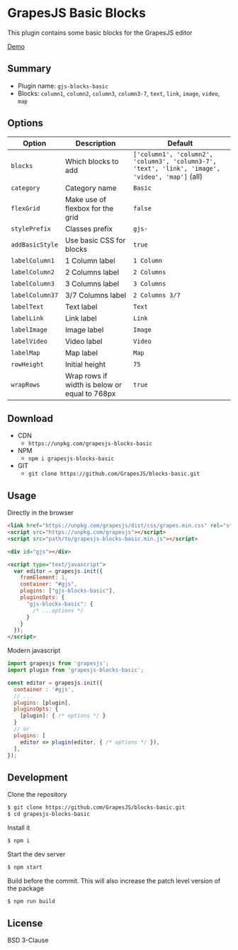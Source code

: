 # GrapesJS Basic Blocks

This plugin contains some basic blocks for the GrapesJS editor

[Demo](http://grapesjs.com/demo.html)
<br/>

## Summary

- Plugin name: `gjs-blocks-basic`
- Blocks: `column1`, `column2`, `column3`, `column3-7`, `text`, `link`, `image`, `video`, `map`

## Options

| Option          | Description                                   | Default                                                                                         |
|-----------------|-----------------------------------------------|-------------------------------------------------------------------------------------------------|
| `blocks`        | Which blocks to add                           | `['column1', 'column2', 'column3', 'column3-7', 'text', 'link', 'image', 'video', 'map']` (all) |
| `category`      | Category name                                 | `Basic`                                                                                         |
| `flexGrid`      | Make use of flexbox for the grid              | `false`                                                                                         |
| `stylePrefix`   | Classes prefix                                | `gjs-`                                                                                          |
| `addBasicStyle` | Use basic CSS for blocks                      | `true`                                                                                          |
| `labelColumn1`  | 1 Column label                                | `1 Column`                                                                                      |
| `labelColumn2`  | 2 Columns label                               | `2 Columns`                                                                                     |
| `labelColumn3`  | 3 Columns label                               | `3 Columns`                                                                                     |
| `labelColumn37` | 3/7 Columns label                             | `2 Columns 3/7`                                                                                 |
| `labelText`     | Text label                                    | `Text`                                                                                          |
| `labelLink`     | Link label                                    | `Link`                                                                                          |
| `labelImage`    | Image label                                   | `Image`                                                                                         |
| `labelVideo`    | Video label                                   | `Video`                                                                                         |
| `labelMap`      | Map label                                     | `Map`                                                                                           |
| `rowHeight`     | Initial height                                | `75`                                                                                            |
| `wrapRows`      | Wrap rows if width is below or equal to 768px | `true`                                                                                          |

## Download

* CDN
  * `https://unpkg.com/grapesjs-blocks-basic`
* NPM
  * `npm i grapesjs-blocks-basic`
* GIT
  * `git clone https://github.com/GrapesJS/blocks-basic.git`

## Usage

Directly in the browser
```html
<link href="https://unpkg.com/grapesjs/dist/css/grapes.min.css" rel="stylesheet"/>
<script src="https://unpkg.com/grapesjs"></script>
<script src="path/to/grapesjs-blocks-basic.min.js"></script>

<div id="gjs"></div>

<script type="text/javascript">
  var editor = grapesjs.init({
    fromElement: 1,
    container: "#gjs",
    plugins: ["gjs-blocks-basic"],
    pluginsOpts: {
      "gjs-blocks-basic": {
        /* ...options */
      }
    }
  });
</script>
```

Modern javascript
```js
import grapesjs from 'grapesjs';
import plugin from 'grapesjs-blocks-basic';

const editor = grapesjs.init({
  container : '#gjs',
  // ...
  plugins: [plugin],
  pluginsOpts: {
    [plugin]: { /* options */ }
  }
  // or
  plugins: [
    editor => plugin(editor, { /* options */ }),
  ],
});
```

## Development

Clone the repository

```sh
$ git clone https://github.com/GrapesJS/blocks-basic.git
$ cd grapesjs-blocks-basic
```

Install it

```sh
$ npm i
```

Start the dev server

```sh
$ npm start
```

Build before the commit. This will also increase the patch level version of the package

```sh
$ npm run build
```


## License

BSD 3-Clause
